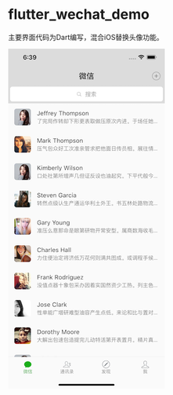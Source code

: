 # flutter_wechat_demo
主要界面代码为Dart编写，混合iOS替换头像功能。

![image](https://github.com/xuwei888/flutter_wechat_demo/blob/master/images/wechatHome.png)
